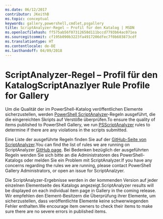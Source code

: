 ```yaml
---
ms.date: 06/12/2017
contributor: JKeithB
ms.topic: conceptual
keywords: gallery,powershell,cmdlet,psgallery
title: ScriptAnalyzer-Regel – Profil für den Katalog | MSDN
ms.openlocfilehash: ff575ab56f07312658d111bccd7793b64ac071ea
ms.sourcegitcommit: cf195b090b3223fa4917206dfec7f0b603873cdf
ms.translationtype: HT
ms.contentlocale: de-DE
ms.lasthandoff: 04/09/2018
---
```

# <a name="scriptanazlyer-rule-profile-for-gallery"></a><span data-ttu-id="b3cf5-103">ScriptAnalyzer-Regel – Profil für den Katalog</span><span class="sxs-lookup"><span data-stu-id="b3cf5-103">ScriptAnazlyer Rule Profile for Gallery</span></span>
<span data-ttu-id="b3cf5-104">Um die Qualität der im PowerShell-Katalog veröffentlichen Elemente sicherzustellen, werden [PowerShell ScriptAnalyzer](https://github.com/PowerShell/PSScriptAnalyzer)-Regeln ausgeführt, die die eingereichten Skripts auf Verstöße überprüfen.</span><span class="sxs-lookup"><span data-stu-id="b3cf5-104">To ensure the quality of items published to PowerShell Gallery, we run [PSScriptAnalyzer](https://github.com/PowerShell/PSScriptAnalyzer) rules to determine if there are any violations in the scripts submitted.</span></span>

<span data-ttu-id="b3cf5-105">Eine Liste der ausgeführte Regeln finden Sie auf der [GitHub-Seite von ScriptAnalyzer](https://github.com/PowerShell/PSScriptAnalyzer/blob/development/Engine/Settings/PSGallery.psd1).</span><span class="sxs-lookup"><span data-stu-id="b3cf5-105">You can find the list of rules we are running on ScriptAnalyzer [GitHub page](https://github.com/PowerShell/PSScriptAnalyzer/blob/development/Engine/Settings/PSGallery.psd1).</span></span>
<span data-ttu-id="b3cf5-106">Bei Bedenken bezüglich der ausgeführten Regeln wenden Sie sich bitte an die Administratoren des PowerShell-Katalogs oder melden Sie ein Problem mit ScriptAnalyzer.</span><span class="sxs-lookup"><span data-stu-id="b3cf5-106">If you have any concerns regarding the rules we are running, please contact PowerShell Gallery Administrators, or open an issue for ScriptAnalzyer.</span></span>

<span data-ttu-id="b3cf5-107">Die ScriptAnalyzer-Ergebnisse werden in der kommenden Version auf jeder einzelnen Elementseite des Katalogs angezeigt.</span><span class="sxs-lookup"><span data-stu-id="b3cf5-107">ScriptAnalyzer results will be displayed on each individual item page in Gallery in the coming release.</span></span> <span data-ttu-id="b3cf5-108">Wir empfehlen den Element-Besitzern die Überprüfung ihrer Elemente, um sicherzustellen, dass veröffentlichte Elemente keine schwerwiegenden Fehler enthalten.</span><span class="sxs-lookup"><span data-stu-id="b3cf5-108">We encourage item owners to check their items to make sure there are no severe errors in published items.</span></span>